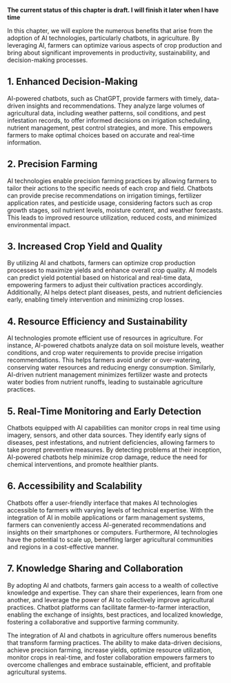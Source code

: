 **The current status of this chapter is draft. I will finish it later when I have time**

In this chapter, we will explore the numerous benefits that arise from the adoption of AI technologies, particularly chatbots, in agriculture. By leveraging AI, farmers can optimize various aspects of crop production and bring about significant improvements in productivity, sustainability, and decision-making processes.

**1. Enhanced Decision-Making**
-------------------------------

AI-powered chatbots, such as ChatGPT, provide farmers with timely, data-driven insights and recommendations. They analyze large volumes of agricultural data, including weather patterns, soil conditions, and pest infestation records, to offer informed decisions on irrigation scheduling, nutrient management, pest control strategies, and more. This empowers farmers to make optimal choices based on accurate and real-time information.

**2. Precision Farming**
------------------------

AI technologies enable precision farming practices by allowing farmers to tailor their actions to the specific needs of each crop and field. Chatbots can provide precise recommendations on irrigation timings, fertilizer application rates, and pesticide usage, considering factors such as crop growth stages, soil nutrient levels, moisture content, and weather forecasts. This leads to improved resource utilization, reduced costs, and minimized environmental impact.

**3. Increased Crop Yield and Quality**
---------------------------------------

By utilizing AI and chatbots, farmers can optimize crop production processes to maximize yields and enhance overall crop quality. AI models can predict yield potential based on historical and real-time data, empowering farmers to adjust their cultivation practices accordingly. Additionally, AI helps detect plant diseases, pests, and nutrient deficiencies early, enabling timely intervention and minimizing crop losses.

**4. Resource Efficiency and Sustainability**
---------------------------------------------

AI technologies promote efficient use of resources in agriculture. For instance, AI-powered chatbots analyze data on soil moisture levels, weather conditions, and crop water requirements to provide precise irrigation recommendations. This helps farmers avoid under or over-watering, conserving water resources and reducing energy consumption. Similarly, AI-driven nutrient management minimizes fertilizer waste and protects water bodies from nutrient runoffs, leading to sustainable agriculture practices.

**5. Real-Time Monitoring and Early Detection**
-----------------------------------------------

Chatbots equipped with AI capabilities can monitor crops in real time using imagery, sensors, and other data sources. They identify early signs of diseases, pest infestations, and nutrient deficiencies, allowing farmers to take prompt preventive measures. By detecting problems at their inception, AI-powered chatbots help minimize crop damage, reduce the need for chemical interventions, and promote healthier plants.

**6. Accessibility and Scalability**
------------------------------------

Chatbots offer a user-friendly interface that makes AI technologies accessible to farmers with varying levels of technical expertise. With the integration of AI in mobile applications or farm management systems, farmers can conveniently access AI-generated recommendations and insights on their smartphones or computers. Furthermore, AI technologies have the potential to scale up, benefiting larger agricultural communities and regions in a cost-effective manner.

**7. Knowledge Sharing and Collaboration**
------------------------------------------

By adopting AI and chatbots, farmers gain access to a wealth of collective knowledge and expertise. They can share their experiences, learn from one another, and leverage the power of AI to collectively improve agricultural practices. Chatbot platforms can facilitate farmer-to-farmer interaction, enabling the exchange of insights, best practices, and localized knowledge, fostering a collaborative and supportive farming community.

The integration of AI and chatbots in agriculture offers numerous benefits that transform farming practices. The ability to make data-driven decisions, achieve precision farming, increase yields, optimize resource utilization, monitor crops in real-time, and foster collaboration empowers farmers to overcome challenges and embrace sustainable, efficient, and profitable agricultural systems.
